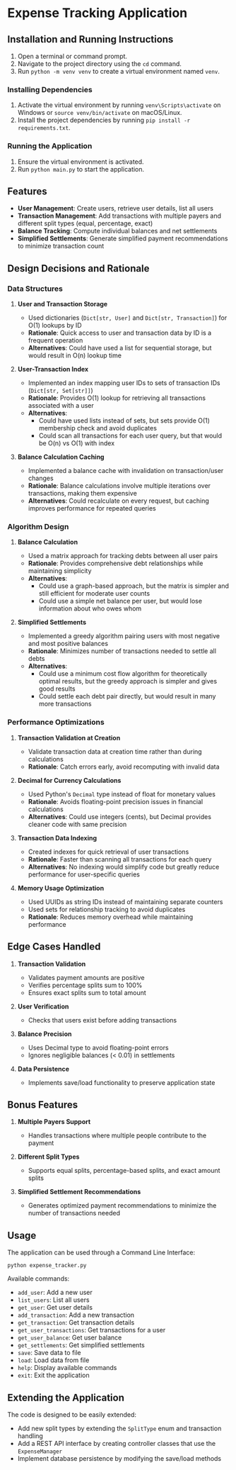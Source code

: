 # Expense Tracking Application


## Installation and Running Instructions


1. Open a terminal or command prompt.
2. Navigate to the project directory using the `cd` command.
3. Run `python -m venv venv` to create a virtual environment named `venv`.

### Installing Dependencies

1. Activate the virtual environment by running `venv\Scripts\activate` on Windows or `source venv/bin/activate` on macOS/Linux.
2. Install the project dependencies by running `pip install -r requirements.txt`.

### Running the Application

1. Ensure the virtual environment is activated.
2. Run `python main.py` to start the application.

## Features

- **User Management**: Create users, retrieve user details, list all users
- **Transaction Management**: Add transactions with multiple payers and different split types (equal, percentage, exact)
- **Balance Tracking**: Compute individual balances and net settlements
- **Simplified Settlements**: Generate simplified payment recommendations to minimize transaction count

## Design Decisions and Rationale

### Data Structures

1. **User and Transaction Storage**
   - Used dictionaries (`Dict[str, User]` and `Dict[str, Transaction]`) for O(1) lookups by ID
   - **Rationale**: Quick access to user and transaction data by ID is a frequent operation
   - **Alternatives**: Could have used a list for sequential storage, but would result in O(n) lookup time

2. **User-Transaction Index**
   - Implemented an index mapping user IDs to sets of transaction IDs (`Dict[str, Set[str]]`)
   - **Rationale**: Provides O(1) lookup for retrieving all transactions associated with a user
   - **Alternatives**: 
     - Could have used lists instead of sets, but sets provide O(1) membership check and avoid duplicates
     - Could scan all transactions for each user query, but that would be O(n) vs O(1) with index

3. **Balance Calculation Caching**
   - Implemented a balance cache with invalidation on transaction/user changes
   - **Rationale**: Balance calculations involve multiple iterations over transactions, making them expensive 
   - **Alternatives**: Could recalculate on every request, but caching improves performance for repeated queries

### Algorithm Design

1. **Balance Calculation**
   - Used a matrix approach for tracking debts between all user pairs
   - **Rationale**: Provides comprehensive debt relationships while maintaining simplicity
   - **Alternatives**: 
     - Could use a graph-based approach, but the matrix is simpler and still efficient for moderate user counts
     - Could use a simple net balance per user, but would lose information about who owes whom

2. **Simplified Settlements**
   - Implemented a greedy algorithm pairing users with most negative and most positive balances
   - **Rationale**: Minimizes number of transactions needed to settle all debts
   - **Alternatives**:
     - Could use a minimum cost flow algorithm for theoretically optimal results, but the greedy approach is simpler and gives good results
     - Could settle each debt pair directly, but would result in many more transactions

### Performance Optimizations

1. **Transaction Validation at Creation**
   - Validate transaction data at creation time rather than during calculations
   - **Rationale**: Catch errors early, avoid recomputing with invalid data

2. **Decimal for Currency Calculations**
   - Used Python's `Decimal` type instead of float for monetary values
   - **Rationale**: Avoids floating-point precision issues in financial calculations
   - **Alternatives**: Could use integers (cents), but Decimal provides cleaner code with same precision

3. **Transaction Data Indexing**
   - Created indexes for quick retrieval of user transactions
   - **Rationale**: Faster than scanning all transactions for each query
   - **Alternatives**: No indexing would simplify code but greatly reduce performance for user-specific queries

4. **Memory Usage Optimization**
   - Used UUIDs as string IDs instead of maintaining separate counters
   - Used sets for relationship tracking to avoid duplicates
   - **Rationale**: Reduces memory overhead while maintaining performance

## Edge Cases Handled

1. **Transaction Validation**
   - Validates payment amounts are positive
   - Verifies percentage splits sum to 100%
   - Ensures exact splits sum to total amount

2. **User Verification**
   - Checks that users exist before adding transactions

3. **Balance Precision**
   - Uses Decimal type to avoid floating-point errors
   - Ignores negligible balances (< 0.01) in settlements

4. **Data Persistence**
   - Implements save/load functionality to preserve application state

## Bonus Features

1. **Multiple Payers Support**
   - Handles transactions where multiple people contribute to the payment

2. **Different Split Types**
   - Supports equal splits, percentage-based splits, and exact amount splits

3. **Simplified Settlement Recommendations**
   - Generates optimized payment recommendations to minimize the number of transactions needed

## Usage

The application can be used through a Command Line Interface:

```
python expense_tracker.py
```

Available commands:
- `add_user`: Add a new user
- `list_users`: List all users
- `get_user`: Get user details
- `add_transaction`: Add a new transaction
- `get_transaction`: Get transaction details
- `get_user_transactions`: Get transactions for a user
- `get_user_balance`: Get user balance
- `get_settlements`: Get simplified settlements
- `save`: Save data to file
- `load`: Load data from file
- `help`: Display available commands
- `exit`: Exit the application

## Extending the Application

The code is designed to be easily extended:
- Add new split types by extending the `SplitType` enum and transaction handling
- Add a REST API interface by creating controller classes that use the `ExpenseManager`
- Implement database persistence by modifying the save/load methods